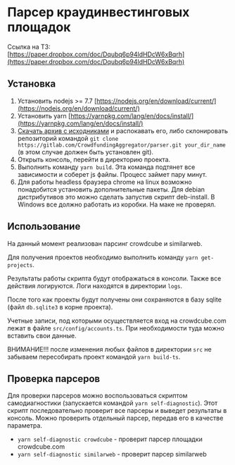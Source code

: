Парсер краудинвестинговых площадок
==================================

Ссылка на ТЗ: [https://paper.dropbox.com/doc/Dqubq6p94ldHDcW6xBqrh](https://paper.dropbox.com/doc/Dqubq6p94ldHDcW6xBqrh)

Установка
---------
1. Установить nodejs >= 7.7 [https://nodejs.org/en/download/current/](https://nodejs.org/en/download/current/)
2. Установить yarn [https://yarnpkg.com/lang/en/docs/install/](https://yarnpkg.com/lang/en/docs/install/)
3. [Скачать архив с исходниками](https://gitlab.com/CrowdfundingAggregator/parser/repository/master/archive.zip) и распокавать его, либо склонировать репозиторий командой `git clone https://gitlab.com/CrowdfundingAggregator/parser.git your_dir_name` (в этом случае должен быть установлен git).
4. Открыть консоль, перейти в директорию проекта.
5. Выполнить команду `yarn build`. Эта команда подтянет все зависимости и соберет js файлы. Процесс займет пару минут.
6. Для работы headless браузера chrome на linux возможно понадобится установить дополнительные пакеты. Для debian дистрибутивов это можно сделать запустив скрипт deb-install. В Windows все должно работать из коробки. На маке не проверял.

Использование
-------------
На данный момент реализован парсинг crowdcube и similarweb. 

Для получения проектов необходимо выполнить команду `yarn get-projects`. 

Результаты работы скрипта будут отображаться в консоли. Также все действия логируются. Логи находятся в директории `logs`. 

После того как проекты будут получены они сохраняются в базу sqlite (файл `db.sqlite3` в корне проекта). 

Учетные записи, под которыми осуществляется вход на crowdcube.com лежат в файле `src/config/accounts.ts`. При необходимости туда можно вставить свои данные. 

ВНИМАНИЕ!!! после изменения любых файлов в директории `src` не забываем пересобирать проект командой `yarn build-ts`.

Проверка парсеров
-----------------
Для проверки парсеров можно воспользоваться скриптом самодиагностики (запускается командой `yarn self-diagnostic`). Этот скрипт последовательно проверит все парсеры и выведет результаты в консоль. Можно проверить отдельный парсер, передав его в качестве параметра.

- `yarn self-diagnostic crowdcube` - проверит парсер площадки crowdcube.com
- `yarn self-diagnostic similarweb` - проверит парсер similarweb